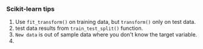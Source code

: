 ### Scikit-learn tips

1. Use `fit_transform()` on training data, but `transform()` only on test data.
2. test data results from `train_test_split()` function.
3. `New data` is out of sample data where you don't know the target variable.
4. 